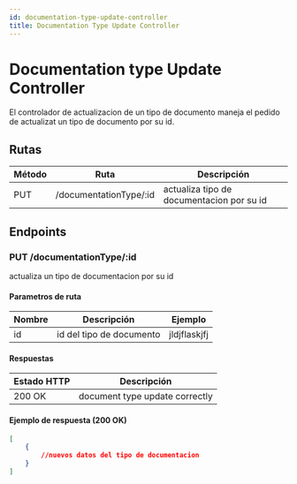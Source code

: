 ```yaml
---
id: documentation-type-update-controller
title: Documentation Type Update Controller
---
```


# Documentation type Update Controller

El controlador de actualizacion de un tipo de documento maneja el pedido de actualizat un tipo de documento por su id.

## Rutas

| Método | Ruta                | Descripción                |
| ------ | ------------------- | -------------------------- |
| PUT   | /documentationType/:id   | actualiza tipo de documentacion por su id     |

## Endpoints

### PUT /documentationType/:id

actualiza un tipo de documentacion por su id


#### Parametros de ruta

| Nombre | Descripción             | Ejemplo                       |
| ------ | ----------------------- | ----------------------------- |
| id     | id del tipo de documento          | jldjflaskjfj     |

#### Respuestas

| Estado HTTP                  | Descripción                        |
| ---------------------------- | ---------------------------------- |
| 200 OK                       | 	document type update correctly |

#### Ejemplo de respuesta (200 OK)

```json
[
	{
		//nuevos datos del tipo de documentacion
	}
]

